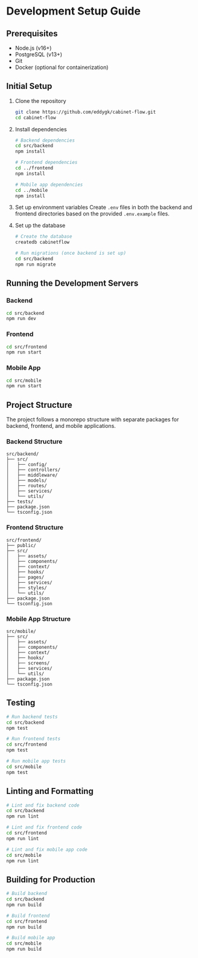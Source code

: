 # Development Setup Guide

## Prerequisites

- Node.js (v16+)
- PostgreSQL (v13+)
- Git
- Docker (optional for containerization)

## Initial Setup

1. Clone the repository
   ```bash
   git clone https://github.com/eddygk/cabinet-flow.git
   cd cabinet-flow
   ```

2. Install dependencies
   ```bash
   # Backend dependencies
   cd src/backend
   npm install
   
   # Frontend dependencies
   cd ../frontend
   npm install
   
   # Mobile app dependencies
   cd ../mobile
   npm install
   ```

3. Set up environment variables
   Create `.env` files in both the backend and frontend directories based on the provided `.env.example` files.

4. Set up the database
   ```bash
   # Create the database
   createdb cabinetflow
   
   # Run migrations (once backend is set up)
   cd src/backend
   npm run migrate
   ```

## Running the Development Servers

### Backend
```bash
cd src/backend
npm run dev
```

### Frontend
```bash
cd src/frontend
npm run start
```

### Mobile App
```bash
cd src/mobile
npm run start
```

## Project Structure

The project follows a monorepo structure with separate packages for backend, frontend, and mobile applications.

### Backend Structure
```
src/backend/
├── src/
│   ├── config/
│   ├── controllers/
│   ├── middleware/
│   ├── models/
│   ├── routes/
│   ├── services/
│   └── utils/
├── tests/
├── package.json
└── tsconfig.json
```

### Frontend Structure
```
src/frontend/
├── public/
├── src/
│   ├── assets/
│   ├── components/
│   ├── context/
│   ├── hooks/
│   ├── pages/
│   ├── services/
│   ├── styles/
│   └── utils/
├── package.json
└── tsconfig.json
```

### Mobile App Structure
```
src/mobile/
├── src/
│   ├── assets/
│   ├── components/
│   ├── context/
│   ├── hooks/
│   ├── screens/
│   ├── services/
│   └── utils/
├── package.json
└── tsconfig.json
```

## Testing

```bash
# Run backend tests
cd src/backend
npm test

# Run frontend tests
cd src/frontend
npm test

# Run mobile app tests
cd src/mobile
npm test
```

## Linting and Formatting

```bash
# Lint and fix backend code
cd src/backend
npm run lint

# Lint and fix frontend code
cd src/frontend
npm run lint

# Lint and fix mobile app code
cd src/mobile
npm run lint
```

## Building for Production

```bash
# Build backend
cd src/backend
npm run build

# Build frontend
cd src/frontend
npm run build

# Build mobile app
cd src/mobile
npm run build
```